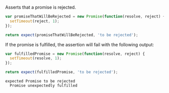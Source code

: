 Asserts that a promise is rejected.

<!-- unexpected-markdown async:true -->

```js
var promiseThatWillBeRejected = new Promise(function(resolve, reject) {
  setTimeout(reject, 1);
});

return expect(promiseThatWillBeRejected, 'to be rejected');
```

If the promise is fulfilled, the assertion will fail with the following output:

<!-- unexpected-markdown async:true -->

```js
var fulfilledPromise = new Promise(function(resolve, reject) {
  setTimeout(resolve, 1);
});

return expect(fulfilledPromise, 'to be rejected');
```

```output
expected Promise to be rejected
  Promise unexpectedly fulfilled
```
